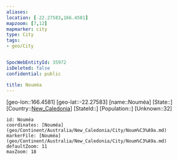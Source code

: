 ```yaml
---
aliases: 
location: [-22.27583,166.4581]
mapzoom: [7,12] 
mapmarker: city 
type: City
tags:
- geo/City


SpocWebEntityId: 35972
isDeleted: false
confidential: public

title: Nouméa
---
```

[geo-lon::166.4581]
[geo-lat::-22.27583]
[name::Nouméa]
[State::]
[Country::[New_Caledonia](geo/Continent/Australia/New_Caledonia.md)]
[StateId::]
[Population::]
[Unknown::32]


```leaflet
id: Nouméa
coordinates: [Nouméa](geo/Continent/Australia/New_Caledonia/City/Noum%C3%A9a.md)
markerFile: [Nouméa](geo/Continent/Australia/New_Caledonia/City/Noum%C3%A9a.md)
defaultZoom: 11 
maxZoom: 18
```



